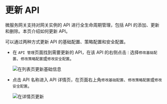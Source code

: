 # 更新 API

微服务网关支持对网关实例的 API 进行全生命周期管理，包括 API 的添加、更新和删除。本页介绍如何更新 API。

可以通过两种方式更新 API 的基础配置、策略配置和安全配置。

- 在 `API 管理`页面找到需要更新的 API，在该 API 的右侧点击 `ⵗ` 选择`修改基础配置`、`修改策略配置`或`修改安全配置`。

    ![在列表页更新基础信息](https://docs.daocloud.io/daocloud-docs-images/docs/skoala/ms-gateway/api/imgs/update-api-1.png)

- 点击 API 名称进入 API 详情页，在页面右上角`修改基础配置`、`修改策略配置`或`修改安全配置`。

    ![在详情页更新](https://docs.daocloud.io/daocloud-docs-images/docs/skoala/ms-gateway/api/imgs/update-api-2.png)
